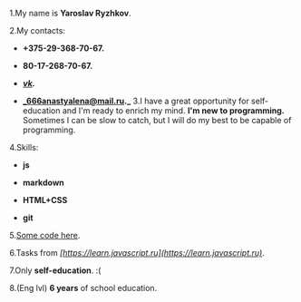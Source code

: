 1.My name is **Yaroslav Ryzhkov**.  

2.My contacts:   
  * **+375-29-368-70-67.**  

  *  **80-17-268-70-67.**  

  *   **_[vk](https://vk.com/neochenkrasivyizaika)._**  

  *   **_666anastyalena@mail.ru._**
3.I have a great opportunity for self-education and I'm ready to enrich my mind. **I'm new to programming.** Sometimes I can be slow to catch, but I will do my best to be capable of programming.  

4.Skills:  
  * **js**  

  * **markdown**  

  * **HTML+CSS**  

  * **git**  
  
5.[Some code here](https://github.com/Creator674/yarik_tasks).    

6.Tasks from _[https://learn.javascript.ru](https://learn.javascript.ru)_.    

7.Only __self-education__. :(    

8.(Eng lvl) **6 years** of school education.    

